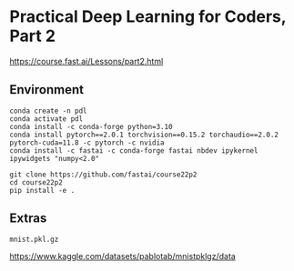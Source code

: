 # Practical Deep Learning for Coders, Part 2

https://course.fast.ai/Lessons/part2.html

## Environment
```
conda create -n pdl
conda activate pdl
conda install -c conda-forge python=3.10
conda install pytorch==2.0.1 torchvision==0.15.2 torchaudio==2.0.2 pytorch-cuda=11.8 -c pytorch -c nvidia
conda install -c fastai -c conda-forge fastai nbdev ipykernel ipywidgets "numpy<2.0"

git clone https://github.com/fastai/course22p2
cd course22p2
pip install -e .
```

## Extras
`mnist.pkl.gz`

https://www.kaggle.com/datasets/pablotab/mnistpklgz/data